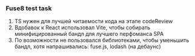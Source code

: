 ### Fuse8 test task


1) TS нужен для лучшей читаемости кода на этапе codeReview
2) Вдобавок к React использовал Vite, чтобы собирать минифицированный бандл для лучшего перфоманса SPA
3) По возможности не пользовался библиотеками, чтобы уменьшить бандл, хотя напрашивались: fuse.js, lodash (на дебаунс)